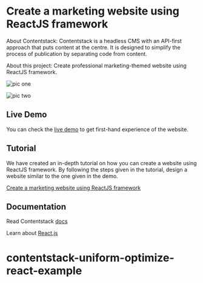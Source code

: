 # Create a marketing website using ReactJS framework

About Contentstack: Contentstack is a headless CMS with an API-first approach that puts content at the centre. It is designed to simplify the process of publication by separating code from content.

About this project: Create professional marketing-themed website using ReactJS framework.

![pic one](https://user-images.githubusercontent.com/29656920/74821414-8f3b1580-5329-11ea-99ad-1b9b477eaaf7.png)

![pic two](https://user-images.githubusercontent.com/29656920/74821435-9d893180-5329-11ea-86b4-5189869c0be8.png)

## Live Demo

You can check the [live demo](https://hopeful-nobel-47d909.netlify.com/) to get first-hand experience of the website.

## Tutorial

We have created an in-depth tutorial on how you can create a website using ReactJS framework. By following the steps given in the tutorial, design a website similar to the one given in the demo.

[Create a marketing website using ReactJS framework](https://www.contentstack.com/docs/developers/sample-apps/build-a-marketing-app-using-contentstack-and-react-js)

## Documentation

Read Contentstack [docs](https://www.contentstack.com/docs/)

Learn about [React.js](https://reactjs.org/)


# contentstack-uniform-optimize-react-example
